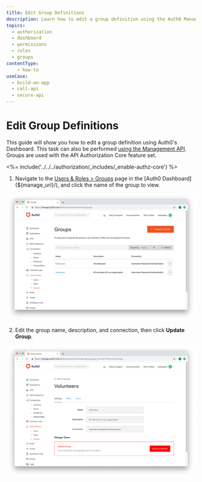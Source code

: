 ```yaml
---
title: Edit Group Definitions
description: Learn how to edit a group definition using the Auth0 Management Dashboard. For use with Auth0's API Authorization Core feature set.
topics:
  - authorization
  - dashboard
  - permissions
  - roles
  - groups
contentType: 
    - how-to
useCase:
  - build-an-app
  - call-api
  - secure-api
---
```

# Edit Group Definitions

This guide will show you how to edit a group definition using Auth0's Dashboard. This task can also be performed [using the Management API](/api/management/guides/groups/edit-group-definitions). Groups are used with the API Authorization Core feature set.

<%= include('../../../authorization/_includes/_enable-authz-core') %>

1. Navigate to the [Users & Roles > Groups](${manage_url}/#/groups) page in the [Auth0 Dashboard](${manage_url}/), and click the name of the group to view.

![Select Group](/media/articles/dashboard/guides/group-list-added.png)

2. Edit the group name, description, and connection, then click **Update Group**.

![Edit Group Definition](/media/articles/dashboard/guides/group-def-settings.png)